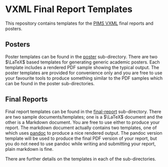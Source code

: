 # VXML Final Report Templates

This repository contains templates for the [PIMS
VXML](https://vxml.pims.math.ca) final reports and posters.

## Posters
Poster templates can be found in the [poster](./poster) sub-directory. There are
two $\LaTeX$ based templates for generating generic academic posters. Each
template includes a rendered PDF sample showing the typical output.  The poster
templates are provided for convenience only and you are free to use your
favourite tools to produce something similar to the PDF samples which can be
found in the poster sub-directories.

## Final Reports

Final report templates can be found in the [final-report](./final-report)
sub-directory. There are two sample documents/templates; one is a $\LaTeX$
document and the other is a Markdown document. You are free to use either to
produce your report. The markdown document actually contains two templates, one
of which uses [pandoc](https://pandoc.org) to produce a nice rendered output.
The pandoc version template will be used to produce the final PDF version of
your report, but you do not need to use pandoc while writing and submitting your
report, plain markdown is fine.


There are further details on the templates in each of the sub-directories.
